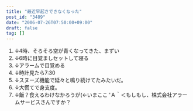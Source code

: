```yaml
---
title: "最近早起きできなくなった"
post_id: "3489"
date: "2006-07-26T07:50:00+09:00"
draft: false
tag: []
---
```



1. ↓4時、そろそろ空が青くなってきた、まずい
  2. ↓6時に目覚ましセットして寝る
  3. ↓アラームで目覚める
  4. ↓時計見たら7:30
  5. ↓スヌーズ機能で延々と鳴り続けてたみたいだ。
  6. ↓大慌てで身支度。
  7. ↓飯？食えるわけなかろうが(←いまここ
'Ａ｀＜もしもし、株式会社アラームサービスさんですか？
